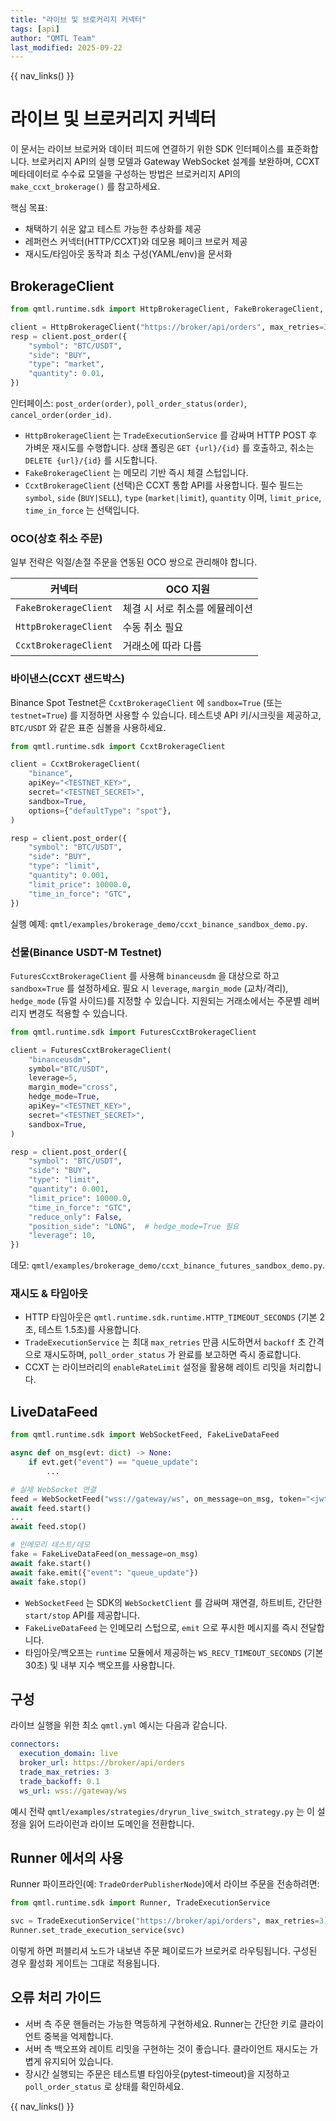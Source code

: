 ```yaml
---
title: "라이브 및 브로커리지 커넥터"
tags: [api]
author: "QMTL Team"
last_modified: 2025-09-22
---
```


{{ nav_links() }}

# 라이브 및 브로커리지 커넥터

이 문서는 라이브 브로커와 데이터 피드에 연결하기 위한 SDK 인터페이스를 표준화합니다. 브로커리지 API의 실행 모델과 Gateway WebSocket 설계를 보완하며, CCXT 메타데이터로 수수료 모델을 구성하는 방법은 브로커리지 API의 `make_ccxt_brokerage()` 를 참고하세요.

핵심 목표:
- 채택하기 쉬운 얇고 테스트 가능한 추상화를 제공
- 레퍼런스 커넥터(HTTP/CCXT)와 데모용 페이크 브로커 제공
- 재시도/타임아웃 동작과 최소 구성(YAML/env)을 문서화

## BrokerageClient

```python
from qmtl.runtime.sdk import HttpBrokerageClient, FakeBrokerageClient, CcxtBrokerageClient

client = HttpBrokerageClient("https://broker/api/orders", max_retries=3, backoff=0.1)
resp = client.post_order({
    "symbol": "BTC/USDT",
    "side": "BUY",
    "type": "market",
    "quantity": 0.01,
})
```

인터페이스: `post_order(order)`, `poll_order_status(order)`, `cancel_order(order_id)`.

- `HttpBrokerageClient` 는 `TradeExecutionService` 를 감싸며 HTTP POST 후 가벼운 재시도를 수행합니다. 상태 폴링은 `GET {url}/{id}` 를 호출하고, 취소는 `DELETE {url}/{id}` 를 시도합니다.
- `FakeBrokerageClient` 는 메모리 기반 즉시 체결 스텁입니다.
- `CcxtBrokerageClient` (선택)은 CCXT 통합 API를 사용합니다. 필수 필드는 `symbol`, `side` (`BUY|SELL`), `type` (`market|limit`), `quantity` 이며, `limit_price`, `time_in_force` 는 선택입니다.

### OCO(상호 취소 주문)

일부 전략은 익절/손절 주문을 연동된 OCO 쌍으로 관리해야 합니다.

| 커넥터 | OCO 지원 |
| --- | --- |
| `FakeBrokerageClient` | 체결 시 서로 취소를 에뮬레이션 |
| `HttpBrokerageClient` | 수동 취소 필요 |
| `CcxtBrokerageClient` | 거래소에 따라 다름 |

### 바이낸스(CCXT 샌드박스)

Binance Spot Testnet은 `CcxtBrokerageClient` 에 `sandbox=True` (또는 `testnet=True`) 를 지정하면 사용할 수 있습니다. 테스트넷 API 키/시크릿을 제공하고, `BTC/USDT` 와 같은 표준 심볼을 사용하세요.

```python
from qmtl.runtime.sdk import CcxtBrokerageClient

client = CcxtBrokerageClient(
    "binance",
    apiKey="<TESTNET_KEY>",
    secret="<TESTNET_SECRET>",
    sandbox=True,
    options={"defaultType": "spot"},
)

resp = client.post_order({
    "symbol": "BTC/USDT",
    "side": "BUY",
    "type": "limit",
    "quantity": 0.001,
    "limit_price": 10000.0,
    "time_in_force": "GTC",
})
```

실행 예제: `qmtl/examples/brokerage_demo/ccxt_binance_sandbox_demo.py`.

### 선물(Binance USDT-M Testnet)

`FuturesCcxtBrokerageClient` 를 사용해 `binanceusdm` 을 대상으로 하고 `sandbox=True` 를 설정하세요. 필요 시 `leverage`, `margin_mode` (교차/격리), `hedge_mode` (듀얼 사이드)를 지정할 수 있습니다. 지원되는 거래소에서는 주문별 레버리지 변경도 적용할 수 있습니다.

```python
from qmtl.runtime.sdk import FuturesCcxtBrokerageClient

client = FuturesCcxtBrokerageClient(
    "binanceusdm",
    symbol="BTC/USDT",
    leverage=5,
    margin_mode="cross",
    hedge_mode=True,
    apiKey="<TESTNET_KEY>",
    secret="<TESTNET_SECRET>",
    sandbox=True,
)

resp = client.post_order({
    "symbol": "BTC/USDT",
    "side": "BUY",
    "type": "limit",
    "quantity": 0.001,
    "limit_price": 10000.0,
    "time_in_force": "GTC",
    "reduce_only": False,
    "position_side": "LONG",  # hedge_mode=True 필요
    "leverage": 10,
})
```

데모: `qmtl/examples/brokerage_demo/ccxt_binance_futures_sandbox_demo.py`.

### 재시도 & 타임아웃

- HTTP 타임아웃은 `qmtl.runtime.sdk.runtime.HTTP_TIMEOUT_SECONDS` (기본 2초, 테스트 1.5초)를 사용합니다.
- `TradeExecutionService` 는 최대 `max_retries` 만큼 시도하면서 `backoff` 초 간격으로 재시도하며, `poll_order_status` 가 완료를 보고하면 즉시 종료합니다.
- CCXT 는 라이브러리의 `enableRateLimit` 설정을 활용해 레이트 리밋을 처리합니다.

## LiveDataFeed

```python
from qmtl.runtime.sdk import WebSocketFeed, FakeLiveDataFeed

async def on_msg(evt: dict) -> None:
    if evt.get("event") == "queue_update":
        ...

# 실제 WebSocket 연결
feed = WebSocketFeed("wss://gateway/ws", on_message=on_msg, token="<jwt>")
await feed.start()
...
await feed.stop()

# 인메모리 테스트/데모
fake = FakeLiveDataFeed(on_message=on_msg)
await fake.start()
await fake.emit({"event": "queue_update"})
await fake.stop()
```

- `WebSocketFeed` 는 SDK의 `WebSocketClient` 를 감싸며 재연결, 하트비트, 간단한 `start/stop` API를 제공합니다.
- `FakeLiveDataFeed` 는 인메모리 스텁으로, `emit` 으로 푸시한 메시지를 즉시 전달합니다.
- 타임아웃/백오프는 `runtime` 모듈에서 제공하는 `WS_RECV_TIMEOUT_SECONDS` (기본 30초) 및 내부 지수 백오프를 사용합니다.

## 구성

라이브 실행을 위한 최소 `qmtl.yml` 예시는 다음과 같습니다.

```yaml
connectors:
  execution_domain: live
  broker_url: https://broker/api/orders
  trade_max_retries: 3
  trade_backoff: 0.1
  ws_url: wss://gateway/ws
```

예시 전략 `qmtl/examples/strategies/dryrun_live_switch_strategy.py` 는 이 설정을 읽어 드라이런과 라이브 도메인을 전환합니다.

## Runner 에서의 사용

Runner 파이프라인(예: `TradeOrderPublisherNode`)에서 라이브 주문을 전송하려면:

```python
from qmtl.runtime.sdk import Runner, TradeExecutionService

svc = TradeExecutionService("https://broker/api/orders", max_retries=3)
Runner.set_trade_execution_service(svc)
```

이렇게 하면 퍼블리셔 노드가 내보낸 주문 페이로드가 브로커로 라우팅됩니다. 구성된 경우 활성화 게이트는 그대로 적용됩니다.

## 오류 처리 가이드

- 서버 측 주문 핸들러는 가능한 멱등하게 구현하세요. Runner는 간단한 키로 클라이언트 중복을 억제합니다.
- 서버 측 백오프와 레이트 리밋을 구현하는 것이 좋습니다. 클라이언트 재시도는 가볍게 유지되어 있습니다.
- 장시간 실행되는 주문은 테스트별 타임아웃(pytest-timeout)을 지정하고 `poll_order_status` 로 상태를 확인하세요.

{{ nav_links() }}
